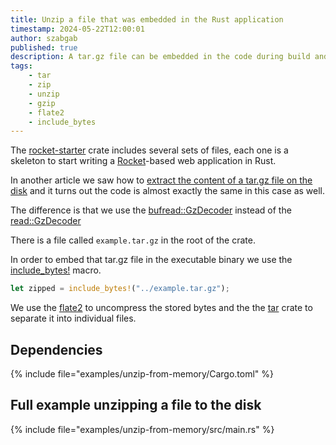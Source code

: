 ```yaml
---
title: Unzip a file that was embedded in the Rust application
timestamp: 2024-05-22T12:00:01
author: szabgab
published: true
description: A tar.gz file can be embedded in the code during build and unzipped and untarred with a few lines of Rust code to the disk.
tags:
    - tar
    - zip
    - unzip
    - gzip
    - flate2
    - include_bytes
---
```


The [rocket-starter](https://crates.io/crates/rocket-starter) crate includes several sets of files, each one is a skeleton to start writing a [Rocket](/rocket)-based
web application in Rust.

In another article we saw how to [extract the content of a tar.gz file on the disk](/unzip-file) and it turns out the code is almost exactly the
same in this case as well.

The difference is that we use the [bufread::GzDecoder](https://docs.rs/flate2/latest/flate2/bufread/struct.GzDecoder.html) instead of the [read::GzDecoder](https://docs.rs/flate2/latest/flate2/read/struct.GzDecoder.html)


There is a file called `example.tar.gz` in the root of the crate.

In order to embed that tar.gz file in the executable binary we use the [include_bytes!](https://doc.rust-lang.org/std/macro.include_bytes.html) macro.

```rust
let zipped = include_bytes!("../example.tar.gz");
```


We use the [flate2](https://crates.io/crates/flate2) to uncompress the stored bytes and the the [tar](https://crates.io/crates/tar) crate to separate it into individual files.

## Dependencies

{% include file="examples/unzip-from-memory/Cargo.toml" %}

## Full example unzipping a file to the disk

{% include file="examples/unzip-from-memory/src/main.rs" %}





